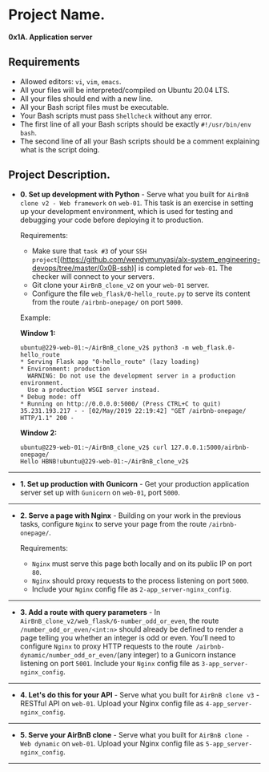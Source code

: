# Project Name.
**0x1A. Application server**

##  Requirements

*   Allowed editors: `vi`, `vim`, `emacs`.
*   All your files will be interpreted/compiled on Ubuntu 20.04 LTS.
*   All your files should end with a new line.
*   All your Bash script files must be executable.
*   Your Bash scripts must pass `Shellcheck` without any error.
*   The first line of all your Bash scripts should be exactly `#!/usr/bin/env bash`.
*   The second line of all your Bash scripts should be a comment explaining what is the script doing.


## Project Description.

* **0. Set up development with Python** - Serve what you built for `AirBnB clone v2 - Web framework` on `web-01`. This task is an exercise in setting up your development environment, which is used for testing and debugging your code before deploying it to production.

	Requirements:

	*	Make sure that `task #3` of your `SSH project`[(https://github.com/wendymunyasi/alx-system_engineering-devops/tree/master/0x0B-ssh)] is completed for `web-01`. The checker will connect to your servers.
	*	Git clone your `AirBnB_clone_v2` on your `web-01` server.
	*	Configure the file `web_flask/0-hello_route.py` to serve its content from the route `/airbnb-onepage/` on port `5000`.

	Example:

  **Window 1:**
  ```
  ubuntu@229-web-01:~/AirBnB_clone_v2$ python3 -m web_flask.0-hello_route
  * Serving Flask app "0-hello_route" (lazy loading)
  * Environment: production
    WARNING: Do not use the development server in a production environment.
    Use a production WSGI server instead.
  * Debug mode: off
  * Running on http://0.0.0.0:5000/ (Press CTRL+C to quit)
  35.231.193.217 - - [02/May/2019 22:19:42] "GET /airbnb-onepage/ HTTP/1.1" 200 -
  ```

  **Window 2:**
  ```
  ubuntu@229-web-01:~/AirBnB_clone_v2$ curl 127.0.0.1:5000/airbnb-onepage/
  Hello HBNB!ubuntu@229-web-01:~/AirBnB_clone_v2$
  ```
---

* **1. Set up production with Gunicorn** - Get your production application server set up with `Gunicorn` on `web-01`, port `5000`.

---

* **2. Serve a page with Nginx** - Building on your work in the previous tasks, configure `Nginx` to serve your page from the route `/airbnb-onepage/`.

	Requirements:

	*	`Nginx` must serve this page both locally and on its public IP on port `80`.
	*	`Nginx` should proxy requests to the process listening on port `5000`.
	*	Include your `Nginx` config file as `2-app_server-nginx_config`.

---

* **3. Add a route with query parameters** - In `AirBnB_clone_v2/web_flask/6-number_odd_or_even`, the route `/number_odd_or_even/<int:n>` should already be defined to render a page telling you whether an integer is odd or even. You’ll need to configure `Nginx` to proxy HTTP requests to the route` /airbnb-dynamic/number_odd_or_even/`(any integer) to a Gunicorn instance listening on port `5001`. Include your `Nginx` config file as `3-app_server-nginx_config`.

---

* **4. Let's do this for your API** - Serve what you built for `AirBnB clone v3` - RESTful API on `web-01`. Upload your Nginx config file as `4-app_server-nginx_config`.

---

* **5. Serve your AirBnB clone** - Serve what you built for `AirBnB clone - Web dynamic` on `web-01`. Upload your Nginx config file as `5-app_server-nginx_config`.

---

